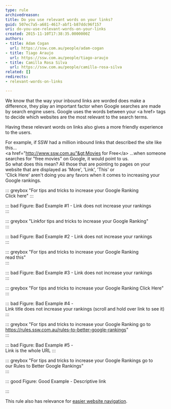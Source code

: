 ```yaml
---
type: rule
archivedreason: 
title: Do you use relevant words on your links?
guid: 507ec7a5-a681-4617-abf1-b87ddc96f157
uri: do-you-use-relevant-words-on-your-links
created: 2015-11-10T17:38:35.0000000Z
authors:
- title: Adam Cogan
  url: https://ssw.com.au/people/adam-cogan
- title: Tiago Araujo
  url: https://ssw.com.au/people/tiago-araujo
- title: Camilla Rosa Silva
  url: https://ssw.com.au/people/camilla-rosa-silva
related: []
redirects:
- relevant-words-on-links

---
```


We know that the way your inbound links are worded does make a difference, they play an important factor when Google searches are made by search engine users. Google uses the words between your &lt;a href&gt; tags to decide which websites are the most relevant to the search terms.

Having these relevant words on links also gives a more friendly experience to the users.

<!--endintro-->
 For example, if SSW had a million inbound links that described the site like this...  
&lt;a href="http://www.ssw.com.au"&gt;Movies for Free&lt;/a&gt;
...when someone searches for "free movies" on Google, it would point to us.  
So what does this mean? All those that are pointing to pages on your website that are displayed as 'More', 'Link', 'This' or 'Click Here' aren't doing you any favors when it comes to increasing your Google rankings.


::: greybox
"For tips and tricks to increase your Google Ranking <br>      Click here"
:::

::: bad
Figure: Bad Example #1 - Link does not increase your rankings  
:::

::: greybox
"Linkfor tips and tricks to increase your Google Ranking"  
:::

::: bad
Figure: Bad Example #2 - Link does not increase your rankings  
:::

::: greybox
"For tips and tricks to increase your Google Ranking <br>      read this"  
:::

::: bad
Figure: Bad Example #3 - Link does not increase your rankings  
:::

::: greybox
"For tips and tricks to increase your Google Ranking Click Here"  
:::

::: bad
Figure: Bad Example #4 - <br>      Link title does not increase your rankings (scroll and hold over link to see it)  
:::

::: greybox
"For tips and tricks to increase your Google Ranking go to https://rules.ssw.com.au/rules-to-better-google-rankings"  
:::

::: bad
Figure: Bad Example #5 - <br>      Link is the whole URL
:::

::: greybox
"For tips and tricks to increase your Google Rankings go to our Rules to Better Google Rankings"  
:::

::: good
Figure: Good Example - Descriptive link

:::

This rule also has relevance for [easier website navigation](/rules-to-better-websites-navigation).
